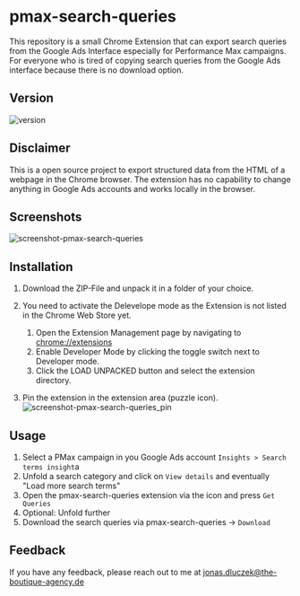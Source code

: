 # pmax-search-queries
This repository is a small Chrome Extension that can export search queries from the Google Ads Interface especially for Performance Max campaigns.
For everyone who is tired of copying search queries from the Google Ads interface because there is no download option.

## Version
![version](https://img.shields.io/badge/version-0.1.0-blue)

## Disclaimer
This is a open source project to export structured data from the HTML of a webpage in the Chrome browser.
The extension has no capability to change anything in Google Ads accounts and works locally in the browser.

## Screenshots
![screenshot-pmax-search-queries](https://user-images.githubusercontent.com/115698370/226639947-1c342eaa-b687-4bb3-9dae-dcdbbe548496.png)

## Installation

1. Download the ZIP-File and unpack it in a folder of your choice.
2. You need to activate the Delevelope mode as the Extension is not listed in the Chrome Web Store yet.
	1. Open the Extension Management page by navigating to [chrome://extensions](chrome://extensions)
	2. Enable Developer Mode by clicking the toggle switch next to Developer mode.
	3. Click the LOAD UNPACKED button and select the extension directory.

3. Pin the extension in the extension area (puzzle icon).
![screenshot-pmax-search-queries_pin](https://user-images.githubusercontent.com/115698370/226639736-316fd2bf-0b76-4993-b200-da959b32f71b.png)

## Usage

1. Select a PMax campaign in you Google Ads account
`Insights > Search terms insight`a
2. Unfold a search category and click on `View details` and eventually "Load more search terms"
3. Open the pmax-search-queries extension via the icon and press `Get Queries`
4. Optional: Unfold further 
5. Download the search queries via pmax-search-queries -> `Download`

## Feedback

If you have any feedback, please reach out to me at jonas.dluczek@the-boutique-agency.de
